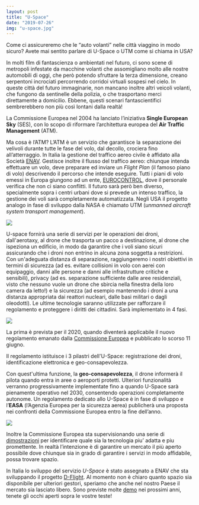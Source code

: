 ```yaml
---
layout: post
title: "U-Space"
date: "2019-07-26"
img: "u-space.jpg"
---
```


Come ci assicureremo che le “auto volanti” nelle città viaggino in modo sicuro? Avete mai sentito parlare di U-Space o UTM come si chiama in USA?

In molti film di fantascienza o ambientati nel futuro, ci sono scene di metropoli infestate da macchine volanti che assomigliano molto alle nostre automobili di oggi, che però potendo sfruttare la terza dimensione, creano serpentoni incrociati percorrendo corridoi virtuali sospesi nel cielo. In queste città del futuro immaginarie, non mancano inoltre altri veicoli volanti, che fungono da sentinelle della polizia, o che trasportano merci direttamente a domicilio. Ebbene, questi scenari fantascientifici sembrerebbero non più così lontani dalla realtà!

La Commissione Europea nel 2004 ha lanciato l’iniziativa **Single European Sky** (SES), con lo scopo di riformare l’architettura europea del **Air Traffic Management** (ATM).

Ma cosa è l’ATM? L’ATM è un servizio che garantisce la separazione dei velivoli durante tutte le fase del volo, dal decollo, crociera fino all’atterraggio. In Italia la gestione del traffico aereo civile è affidato alla Società [ENAV](https://www.enav.it/sites/public/it/ChiSiamo/Chi-Siamo.html). Gestisce inoltre il flusso del traffico aereo: chiunque intenda effettuare un volo, deve preparare ed inviare un _Flight Plan_ (il famoso piano di volo) descrivendo il percorso che intende eseguire. Tutti i piani di volo emessi in Europa giungono ad un ente, [EUROCONTROL](https://www.eurocontrol.int/), dove il personale verifica che non ci siano conflitti. Il futuro sarà però ben diverso, specialmente sopra i centri urbani dove si prevede un intenso traffico, la gestione dei voli sarà completamente automatizzata. Negli USA il progetto analogo in fase di sviluppo dalla NASA è chiamato UTM (_unmanned aircraft system transport management_).

![](images/immagine-2.png)

U-space fornirà una serie di servizi per le operazioni dei droni, dall'aerotaxy, al drone che trasporta un pacco a destinazione, al drone che ispeziona un edificio, in modo da garantire che i voli siano sicuri assicurando che i droni non entrino in alcuna zona soggetta a restrizioni. Con un'adeguata distanza di separazione, raggiungeremo i nostri obiettivi in termini di sicurezza (ad es. evitare collisioni in volo con aerei con equipaggio, danni alle persone e danni alle infrastrutture critiche e sensibili), privacy (ad es. separazione sufficiente dalle aree residenziali, visto che nessuno vuole un drone che sbircia nella finestra della loro camera da letto!) e la sicurezza (ad esempio mantenendo i droni a una distanza appropriata dai reattori nucleari, dalle basi militari o dagli oleodotti). Le ultime tecnologie saranno utilizzate per rafforzare il regolamento e proteggere i diritti dei cittadini. Sarà implementato in 4 fasi.

![](images/immagine-1.png)

La prima è prevista per il 2020, quando diventerà applicabile il nuovo regolamento emanato dalla [Commissione Europea](https://www.easa.europa.eu/document-library/regulations/regulation-eu-20181139) e pubblicato lo scorso 11 giugno.

Il regolamento istituisce i 3 pilastri dell'U-Space: registrazione dei droni, identificazione elettronica e geo-consapevolezza.

Con quest'ultima funzione, la **geo-consapevolezza**, il drone informerà il pilota quando entra in aree o aeroporti protetti. Ulteriori funzionalità verranno progressivamente implementate fino a quando U-Space sarà pienamente operativo nel 2030, consentendo operazioni completamente autonome. Un regolamento dedicato allo U-Space è in fase di sviluppo e l’**EASA** (l’Agenzia Europea per la sicurezza aerea) publicherà una proposta nei confronti della Commissione Europea entro la fine dell’anno.

![](images/immagine.png)

Inoltre la Commissione Europea sta supervisionando una serie di [dimostrazioni](https://www.eurocontrol.int/news/members-new-european-network-u-space-demonstrators-meet-first-time) per identificare quale sia la tecnologia piu’ adatta e piu promettente. In realtà l’intenzione è di garantire un mercato il più aperto possibile dove chiunque sia in grado di garantire i servizi in modo affidabile, possa trovare spazio.

In Italia lo sviluppo del servizio _U-Space_ è stato assegnato a ENAV che sta sviluppando il progetto [D-Flight](https://www.enav.it/sites/public/en/ChiSiamo/dflight-ing.html). Al momento non è chiaro quanto spazio sia disponibile per ulteriori gestori, speriamo che anche nel nostro Paese il mercato sia lasciato libero. Sono previste molte [demo](https://www.sesarju.eu/U-space) nei prossimi anni, tenete gli occhi aperti sopra le vostre teste!
